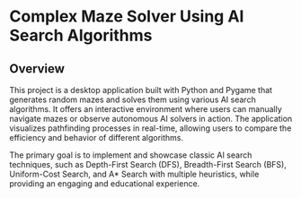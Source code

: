 # Complex Maze Solver Using AI Search Algorithms

## Overview
This project is a desktop application built with Python and Pygame that generates random mazes and solves them using various AI search algorithms. It offers an interactive environment where users can manually navigate mazes or observe autonomous AI solvers in action. The application visualizes pathfinding processes in real-time, allowing users to compare the efficiency and behavior of different algorithms.

The primary goal is to implement and showcase classic AI search techniques, such as Depth-First Search (DFS), Breadth-First Search (BFS), Uniform-Cost Search, and A* Search with multiple heuristics, while providing an engaging and educational experience.
